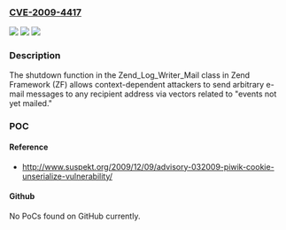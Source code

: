 ### [CVE-2009-4417](https://cve.mitre.org/cgi-bin/cvename.cgi?name=CVE-2009-4417)
![](https://img.shields.io/static/v1?label=Product&message=n%2Fa&color=blue)
![](https://img.shields.io/static/v1?label=Version&message=n%2Fa&color=blue)
![](https://img.shields.io/static/v1?label=Vulnerability&message=n%2Fa&color=brighgreen)

### Description

The shutdown function in the Zend_Log_Writer_Mail class in Zend Framework (ZF) allows context-dependent attackers to send arbitrary e-mail messages to any recipient address via vectors related to "events not yet mailed."

### POC

#### Reference
- http://www.suspekt.org/2009/12/09/advisory-032009-piwik-cookie-unserialize-vulnerability/

#### Github
No PoCs found on GitHub currently.

